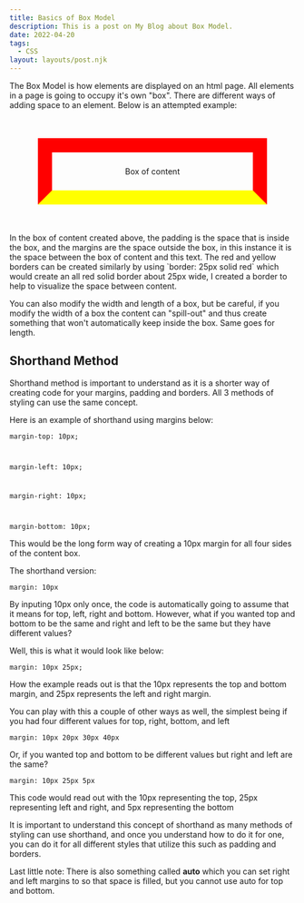 ```yaml
---
title: Basics of Box Model
description: This is a post on My Blog about Box Model.
date: 2022-04-20
tags:
  - CSS
layout: layouts/post.njk
---
```

<p class="intro">The Box Model is how elements are displayed on an html page. All elements in a page is going to occupy it's own "box". There are different ways of adding space to an element. Below is an attempted example:</p>
<p class="example">
<style>
    .example {
        border: 25px solid red;
        border-bottom-color: yellow;
        padding: 25px;
        margin: 50px;
        text-align: center;
    }
</style>
Box of content
</p>
<p> In the box of content created above, the padding is the space that is inside the box, and the margins are the space outside the box, in this instance it is the space between the box of content and this text. The red and yellow borders can be created similarly by using `border: 25px solid red` which would create an all red solid border about 25px wide, I created a border to help to visualize the space between content.

<p>You can also modify the width and length of a box, but be careful, if you modify the width of a box the content can "spill-out" and thus create something that won't automatically keep inside the box. Same goes for length.

<h2>Shorthand Method</h2>
<p>Shorthand method is important to understand as it is a shorter way of creating code for your margins, padding and borders. All 3 methods of styling can use the same concept.
<p>Here is an example of shorthand using margins below:<p>
<p><code>margin-top: 10px;</p>
<p>margin-left: 10px;</p>
<p>margin-right: 10px;</p>
<p>margin-bottom: 10px;</code></p>
<p>This would be the long form way of creating a 10px margin for all four sides of the content box.

<p>The shorthand version:</p>
<p><code>margin: 10px</code></p>

<p>By inputing 10px only once, the code is automatically going to assume that it means for top, left, right and bottom. However, what if you wanted top and bottom to be the same and right and left to be the same but they have different values?</p>
<p>Well, this is what it would look like below:</p>
<p><code>margin: 10px 25px;</code></p>
<p>How the example reads out is that the 10px represents the top and bottom margin, and 25px represents the left and right margin.</p>

<p>You can play with this a couple of other ways as well, the simplest being if you had four different values for top, right, bottom, and left</p>

<p><code>margin: 10px 20px 30px 40px</code></p>

<p>Or, if you wanted top and bottom to be different values but right and left are the same?</p>
<p><code>margin: 10px 25px 5px</code></p>
<p>This code would read out with the 10px representing the top, 25px representing left and right, and 5px representing the bottom</p>

<p>It is important to understand this concept of shorthand as many methods of styling can use shorthand, and once you understand how to do it for one, you can do it for all different styles that utilize this such as padding and borders.</p>

<footer>Last little note: There is also something called <strong>auto</strong> which you can set right and left margins to so that space is filled, but you cannot use auto for top and bottom.
